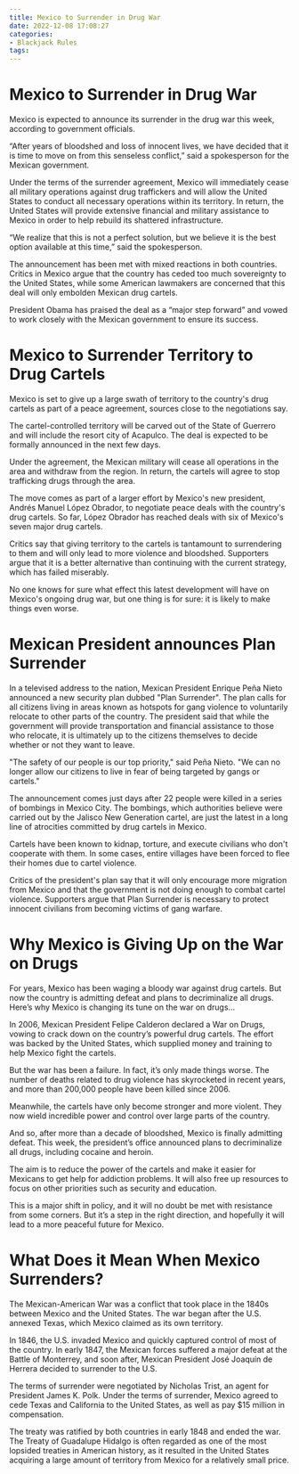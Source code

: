 ```yaml
---
title: Mexico to Surrender in Drug War
date: 2022-12-08 17:08:27
categories:
- Blackjack Rules
tags:
---
```



#  Mexico to Surrender in Drug War

Mexico is expected to announce its surrender in the drug war this week, according to government officials.

“After years of bloodshed and loss of innocent lives, we have decided that it is time to move on from this senseless conflict,” said a spokesperson for the Mexican government.

Under the terms of the surrender agreement, Mexico will immediately cease all military operations against drug traffickers and will allow the United States to conduct all necessary operations within its territory. In return, the United States will provide extensive financial and military assistance to Mexico in order to help rebuild its shattered infrastructure.

“We realize that this is not a perfect solution, but we believe it is the best option available at this time,” said the spokesperson.

The announcement has been met with mixed reactions in both countries. Critics in Mexico argue that the country has ceded too much sovereignty to the United States, while some American lawmakers are concerned that this deal will only embolden Mexican drug cartels.

President Obama has praised the deal as a “major step forward” and vowed to work closely with the Mexican government to ensure its success.

#  Mexico to Surrender Territory to Drug Cartels

Mexico is set to give up a large swath of territory to the country's drug cartels as part of a peace agreement, sources close to the negotiations say.

The cartel-controlled territory will be carved out of the State of Guerrero and will include the resort city of Acapulco. The deal is expected to be formally announced in the next few days.

Under the agreement, the Mexican military will cease all operations in the area and withdraw from the region. In return, the cartels will agree to stop trafficking drugs through the area.

The move comes as part of a larger effort by Mexico's new president, Andrés Manuel López Obrador, to negotiate peace deals with the country's drug cartels. So far, López Obrador has reached deals with six of Mexico's seven major drug cartels.

Critics say that giving territory to the cartels is tantamount to surrendering to them and will only lead to more violence and bloodshed. Supporters argue that it is a better alternative than continuing with the current strategy, which has failed miserably.

No one knows for sure what effect this latest development will have on Mexico's ongoing drug war, but one thing is for sure: it is likely to make things even worse.

#  Mexican President announces Plan Surrender

In a televised address to the nation, Mexican President Enrique Peña Nieto announced a new security plan dubbed "Plan Surrender". The plan calls for all citizens living in areas known as hotspots for gang violence to voluntarily relocate to other parts of the country. The president said that while the government will provide transportation and financial assistance to those who relocate, it is ultimately up to the citizens themselves to decide whether or not they want to leave.

"The safety of our people is our top priority," said Peña Nieto. "We can no longer allow our citizens to live in fear of being targeted by gangs or cartels."

The announcement comes just days after 22 people were killed in a series of bombings in Mexico City. The bombings, which authorities believe were carried out by the Jalisco New Generation cartel, are just the latest in a long line of atrocities committed by drug cartels in Mexico.

Cartels have been known to kidnap, torture, and execute civilians who don't cooperate with them. In some cases, entire villages have been forced to flee their homes due to cartel violence.

Critics of the president's plan say that it will only encourage more migration from Mexico and that the government is not doing enough to combat cartel violence. Supporters argue that Plan Surrender is necessary to protect innocent civilians from becoming victims of gang warfare.

#  Why Mexico is Giving Up on the War on Drugs

For years, Mexico has been waging a bloody war against drug cartels. But now the country is admitting defeat and plans to decriminalize all drugs. Here’s why Mexico is changing its tune on the war on drugs…

In 2006, Mexican President Felipe Calderon declared a War on Drugs, vowing to crack down on the country’s powerful drug cartels. The effort was backed by the United States, which supplied money and training to help Mexico fight the cartels.

But the war has been a failure. In fact, it’s only made things worse. The number of deaths related to drug violence has skyrocketed in recent years, and more than 200,000 people have been killed since 2006.

Meanwhile, the cartels have only become stronger and more violent. They now wield incredible power and control over large parts of the country.

And so, after more than a decade of bloodshed, Mexico is finally admitting defeat. This week, the president’s office announced plans to decriminalize all drugs, including cocaine and heroin.

The aim is to reduce the power of the cartels and make it easier for Mexicans to get help for addiction problems. It will also free up resources to focus on other priorities such as security and education.

This is a major shift in policy, and it will no doubt be met with resistance from some corners. But it’s a step in the right direction, and hopefully it will lead to a more peaceful future for Mexico.

#  What Does it Mean When Mexico Surrenders?

The Mexican-American War was a conflict that took place in the 1840s between Mexico and the United States. The war began after the U.S. annexed Texas, which Mexico claimed as its own territory.

In 1846, the U.S. invaded Mexico and quickly captured control of most of the country. In early 1847, the Mexican forces suffered a major defeat at the Battle of Monterrey, and soon after, Mexican President José Joaquín de Herrera decided to surrender to the U.S.

The terms of surrender were negotiated by Nicholas Trist, an agent for President James K. Polk. Under the terms of surrender, Mexico agreed to cede Texas and California to the United States, as well as pay $15 million in compensation.

The treaty was ratified by both countries in early 1848 and ended the war. The Treaty of Guadalupe Hidalgo is often regarded as one of the most lopsided treaties in American history, as it resulted in the United States acquiring a large amount of territory from Mexico for a relatively small price.